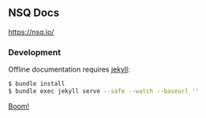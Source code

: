 ## NSQ Docs

https://nsq.io/

### Development

Offline documentation requires [jekyll][jekyll]:

```bash
$ bundle install
$ bundle exec jekyll serve --safe --watch --baseurl ''
```

[Boom!](http://127.0.0.1:4000/)

[jekyll]: https://jekyllrb.com/
